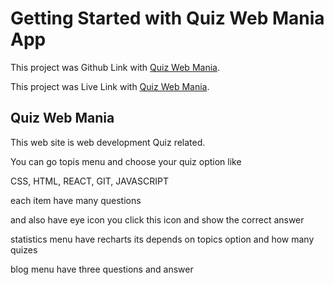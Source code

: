 # Getting Started with Quiz Web Mania App

This project was Github Link with [Quiz Web Mania](https://github.com/programming-hero-web-course2/b6-quiz-crackerz-mdgulamquddus).

This project was Live Link with [Quiz Web Mania](https://zippy-muffin-7abb18.netlify.app/).

## Quiz Web Mania

This web site is web development Quiz related.

You can go topis menu and choose your quiz option like

CSS, HTML, REACT, GIT, JAVASCRIPT

each item have many questions

and also have eye icon you click this icon and show the correct answer

statistics menu have recharts its depends on topics option and how many quizes

blog menu have three questions and answer
